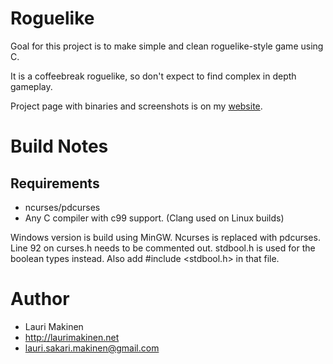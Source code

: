 Roguelike
=========

Goal for this project is to make simple and clean roguelike-style game using C.

It is a coffeebreak roguelike, so don't expect to find complex in depth gameplay.

Project page with binaries and screenshots is on my [website](http://www.laurimakinen.net/projects/gunhack.html).

Build Notes
===========

## Requirements
* ncurses/pdcurses
* Any C compiler with c99 support. (Clang used on Linux builds)

Windows version is build using MinGW. Ncurses is replaced with pdcurses. Line 92 on curses.h needs to be commented out. stdbool.h is used for the boolean types instead.
Also add #include <stdbool.h> in that file. 

Author
======

* Lauri Makinen
* http://laurimakinen.net
* lauri.sakari.makinen@gmail.com
